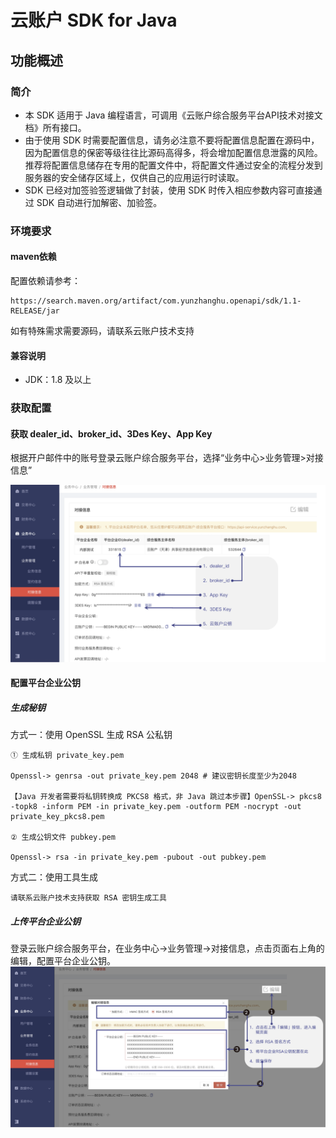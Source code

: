 # 云账户 SDK for Java

## 功能概述

### 简介
- 本 SDK 适用于 Java 编程语言，可调用《云账户综合服务平台API技术对接文档》所有接口。
- 由于使用 SDK 时需要配置信息，请务必注意不要将配置信息配置在源码中，因为配置信息的保密等级往往比源码高得多，将会增加配置信息泄露的风险。推荐将配置信息储存在专用的配置文件中，将配置文件通过安全的流程分发到服务器的安全储存区域上，仅供自己的应用运行时读取。
- SDK 已经对加签验签逻辑做了封装，使用 SDK 时传入相应参数内容可直接通过 SDK 自动进行加解密、加验签。

### 环境要求

#### maven依赖
配置依赖请参考：

```
https://search.maven.org/artifact/com.yunzhanghu.openapi/sdk/1.1-RELEASE/jar
```
如有特殊需求需要源码，请联系云账户技术支持

#### 兼容说明
- JDK：1.8 及以上

### 获取配置

#### 获取 dealer_id、broker_id、3Des Key、App Key       

  根据开户邮件中的账号登录云账户综合服务平台，选择“业务中心>业务管理>对接信息”
  
![获取配置信息](src/main/resources/img/keyconfig.png)

#### 配置平台企业公钥

##### 生成秘钥

方式一：使用 OpenSSL 生成 RSA 公私钥

```
① ⽣成私钥 private_key.pem

Openssl-> genrsa -out private_key.pem 2048 # 建议密钥⻓度⾄少为2048

【Java 开发者需要将私钥转换成 PKCS8 格式，非 Java 跳过本步骤】OpenSSL-> pkcs8 -topk8 -inform PEM -in private_key.pem -outform PEM -nocrypt -out private_key_pkcs8.pem

② ⽣成公钥⽂件 pubkey.pem

Openssl-> rsa -in private_key.pem -pubout -out pubkey.pem

```

方式二：使用工具生成

```
请联系云账户技术支持获取 RSA 密钥生成工具
```

##### 上传平台企业公钥

登录云账户综合服务平台，在业务中心->业务管理->对接信息，点击页面右上角的编辑，配置平台企业公钥。
![配置平台企业公钥信息](src/main/resources/img/publickeyconfig.png)


